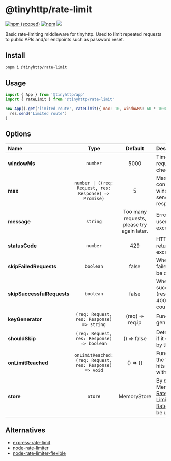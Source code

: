 # @tinyhttp/rate-limit

[![npm (scoped)][npm-badge]](https://npmjs.com/package/@tinyhttp/rate-limit) [![npm][dl-badge]](https://npmjs.com/package/@tinyhttp/rate-limit) [![][web-badge]](https://tinyhttp.v1rtl.site/mw/rate-limit)

Basic rate-limiting middleware for tinyhttp. Used to limit repeated requests to public APIs and/or endpoints such as password reset.

## Install

```sh
pnpm i @tinyhttp/rate-limit
```

## Usage

```js
import { App } from '@tinyhttp/app'
import { rateLimit } from '@tinyhttp/rate-limit'

new App().get('limited-route', rateLimit({ max: 10, windowMs: 60 * 1000 /* 1 minute */ }), (_, res) =>
  res.send('Limited route')
)
```

## Options

| Name                       |                                     Type                                      |                  Default                   | Description                                                                                                                                                                                                                                                              |
| :------------------------- | :---------------------------------------------------------------------------: | :----------------------------------------: | :----------------------------------------------------------------------------------------------------------------------------------------------------------------------------------------------------------------------------------------------------------------------- |
| **windowMs**               |                              <code>number</code>                              |                    5000                    | Timeframe for which requests are checked/remembered.                                                                                                                                                                                                                     |
| **max**                    | <code>number &#124; ((req: Request, res: Response) => Promise<number>)</code> |                     5                      | Max number of connections during windowMs before sending a 429 response.                                                                                                                                                                                                 |
| **message**                |                              <code>string</code>                              | Too many requests, please try again later. | Error message sent to user when max is exceeded.                                                                                                                                                                                                                         |
| **statusCode**             |                              <code>number</code>                              |                    429                     | HTTP status code returned when max is exceeded.                                                                                                                                                                                                                          |
| **skipFailedRequests**     |                             <code>boolean</code>                              |                   false                    | When set to true, failed requests won't be counted.                                                                                                                                                                                                                      |
| **skipSuccessfulRequests** |                             <code>boolean</code>                              |                   false                    | When set to true successful requests (response status < 400) won't be counted.                                                                                                                                                                                           |
| **keyGenerator**           |             <code>(req: Request, res: Response) => string</code>              |              (req) => req.ip               | Function used to generate keys.                                                                                                                                                                                                                                          |
| **shouldSkip**             |             <code>(req: Request, res: Response) => boolean</code>             |                () => false                 | Determine per request if it should be skipped by the middleware                                                                                                                                                                                                          |
| **onLimitReached**         |      <code>onLimitReached: (req: Request, res: Response) => void</code>       |                  () => {}                  | Function that is called the first time a user hits the rate limit within a given window.                                                                                                                                                                                 |
| **store**                  |                              <code>Store</code>                               |                MemoryStore                 | By default a MemoryStore is used. [Rate Limit Redis](https://www.npmjs.com/package/rate-limit-redis), [Rate Limit Memcached](https://www.npmjs.com/package/rate-limit-memcached) and [Rate Limit Mongo](https://www.npmjs.com/package/rate-limit-mongo) can be used too. |

## Alternatives

- [express-rate-limit](https://github.com/nfriedly/express-rate-limit)
- [node-rate-limiter](https://github.com/jhurliman/node-rate-limiter)
- [node-rate-limiter-flexible](https://github.com/animir/node-rate-limiter-flexible)

[npm-badge]: https://img.shields.io/npm/v/@tinyhttp/rate-limit?style=flat-square
[dl-badge]: https://img.shields.io/npm/dt/@tinyhttp/rate-limit?style=flat-square
[web-badge]: https://img.shields.io/badge/website-visit-hotpink?style=flat-square
